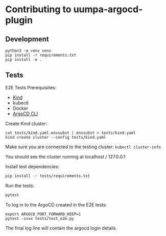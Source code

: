 # Contributing to uumpa-argocd-plugin

## Development

```
python3 -m venv venv
pip install -r requirements.txt
pip install -e .
```

## Tests

E2E Tests Prerequisites:

* [Kind](https://kind.sigs.k8s.io/docs/user/quick-start#installing-from-release-binaries)
* kubectl
* Docker
* [ArgoCD CLI](https://argo-cd.readthedocs.io/en/stable/getting_started/#2-download-argo-cd-cli)

Create Kind cluster:

```
cat tests/kind.yaml.envsubst | envsubst > tests/kind.yaml
kind create cluster --config tests/kind.yaml
```

Make sure you are connected to the testing cluster: `kubectl cluster-info`

You should see the cluster running at localhost / 127.0.0.1

Install test dependencies:

```bash
pip install -r tests/requirements.txt
```

Run the tests:

```bash
pytest
```

To log in to the ArgoCD created in the E2E tests:

```
export ARGOCD_PORT_FORWARD_KEEP=1
pytest -svvx tests/test_e2e.py
```

The final log line will contain the argocd login details
